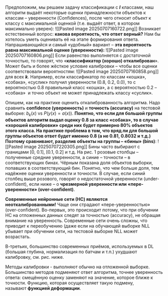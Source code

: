 

Предположим, мы решаем задачу классификации с **_l_** классами, наш алгоритм выдаёт некоторые оценки принадлежности объектов к классам – уверенности (Confidences), после чего относит объект к классу с максимальной оценкой (т.е. выдаёт ответ, в котором максимально уверен): 
![[Pasted image 20250707160722.png]]
Возникает естественный вопрос: **какова вероятность, что ответ верный?** Нам бы хотелось уметь оценивать её на этапе формирования ответа. Напрашивающийся и самый «удобный» вариант – **эта вероятность равна максимальной оценке (уверенности):** 
![[Pasted image 20250707160806.png]]
Если равенство выполняется с достаточной точностью, то говорят, что «**классификатор (хорошо) откалиброван**». Может быть и более жёсткое условие калибровки – чтобы все оценки соответствовали вероятностям:
![[Pasted image 20250707160858.png]]
для всех **_k_**. Например, если классификатор по классам «кошка», «собака», «суслик» получил уверенности (0.8, 0.2, 0.0), то с вероятностью 0.8 правильный класс «кошка», а с вероятностью 0.2 – «собака»  и точно объект не может принадлежать классу «суслик».

Опишем, как на практике оценить откалиброванность алгоритма. Надо сравнить **confidence (уверенность)** и **точность (accuracy)** на тестовой выборке: $b_k(x)$ vs $P(y(x)=a(x))$. **Понятно, что если для большой группы объектов алгоритм выдал оценку 0.8 за класс «собака», то в случае «хорошей калибровки» среди них будет примерно 80% объектов этого класса. На практике проблема в том, что вряд ли для большой группы объектов ответ будет именно 0.8 (а не 0.81, 0.8032 и т.д.) Поэтому сравнивают, разделив объекты на группы – «бины» (bins)**:
![[Pasted image 20250707220305.png]]
Бины часто выбирают с границами [0, 0.1], [0.1, 0.2] и т.д. На рис. 1 розовые столбцы – полученные средние уверенности, а синие – точности – в соответствующих бинах. Чёрным показана доля объектов выборки, попавших в соответствующий бин. Понятно, что чем больше доля, тем надёжнее оценки уверенности и точности. В случае, если синий столбец выше розового, говорят о недостаточной уверенности (under-confident), если ниже – о **чрезмерной уверенности или «пере-уверенности» (over-confident)**.

**Современные нейронные сети (НС) являются неоткалиброванными!** Чаще они страдают «пере-уверенностью» (over-confident). Во-первых, это происходит потому, что при обучении НС на отложенных данных следят за точностью (accuracy), не обращая внимание на уверенность. Современные сети очень сложны, что приводит к переобучению (даже если на обучающей выборке NLL убывает при обучении сети, на тестовой выборке NLL может возрастать. 

В-третьих, большинство современных приёмов, используемых в DL (большая глубина, нормализация по батчам и т.п.) ухудшают калибровку, см. рис. ниже.

Методы калибровки - выполняют обычно на отложенной выборке. Большинство методов подменяют ответ алгоритма, точнее уверенность ответа: смещённую оценку заменяют на значение, которое ближе к точности. Функцию, которая осуществляет такую подмену, называют **функцией деформации**.

